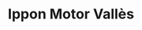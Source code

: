 ---
title: "Ippon Motor Vallès"
url: /sabadell/ippon-motor-valles/
shop: reparación de automóviles
---